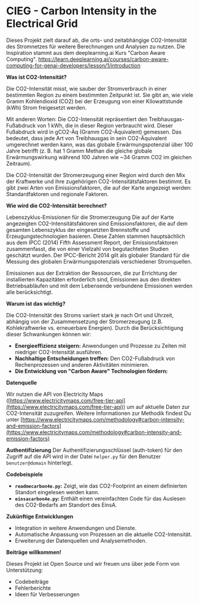 # CIEG - Carbon Intensity in the Electrical Grid

Dieses Projekt zielt darauf ab, die orts- und zeitabhängige CO2-Intensität des Stromnetzes für weitere Berechnungen und Analysen zu nutzen. Die Inspiration stammt aus dem deeplearning.ai Kurs "Carbon Aware Computing". https://learn.deeplearning.ai/courses/carbon-aware-computing-for-genai-developers/lesson/1/introduction

**Was ist CO2-Intensität?**

Die CO2-Intensität misst, wie sauber der Stromverbrauch in einer bestimmten Region zu einem bestimmten Zeitpunkt ist. Sie gibt an, wie viele Gramm Kohlendioxid (CO2) bei der Erzeugung von einer Kilowattstunde (kWh) Strom freigesetzt werden. 

Mit anderen Worten: Die CO2-Intensität repräsentiert den Treibhausgas-Fußabdruck von 1 kWh, die in dieser Region verbraucht wird. Dieser Fußabdruck wird in gCO2-Äq (Gramm CO2-Äquivalent) gemessen. Das bedeutet, dass jede Art von Treibhausgas in sein CO2-Äquivalent umgerechnet werden kann, was das globale Erwärmungspotenzial über 100 Jahre betrifft (z. B. hat 1 Gramm Methan die gleiche globale Erwärmungswirkung während 100 Jahren wie ~34 Gramm CO2 im gleichen Zeitraum).

Die CO2-Intensität der Stromerzeugung einer Region wird durch den Mix der Kraftwerke und ihre zugehörigen CO2-Intensitätsfaktoren bestimmt. Es gibt zwei Arten von Emissionsfaktoren, die auf der Karte angezeigt werden: Standardfaktoren und regionale Faktoren.

**Wie wird die CO2-Intensität berechnet?**

Lebenszyklus-Emissionen für die Stromerzeugung
Die auf der Karte angezeigten CO2-Intensitätsfaktoren sind Emissionsfaktoren, die auf dem gesamten Lebenszyklus der eingesetzten Brennstoffe und Erzeugungstechnologien basieren. Diese Zahlen stammen hauptsächlich aus dem IPCC (2014) Fifth Assessment Report, der Emissionsfaktoren zusammenfasst, die von einer Vielzahl von begutachteten Studien geschätzt wurden. Der IPCC-Bericht 2014 gilt als globaler Standard für die Messung des globalen Erwärmungspotenzials verschiedener Stromquellen.

Emissionen aus der Extraktion der Ressourcen, die zur Errichtung der installierten Kapazitäten erforderlich sind, Emissionen aus den direkten Betriebsabläufen und mit dem Lebensende verbundene Emissionen werden alle berücksichtigt.

**Warum ist das wichtig?**


Die CO2-Intensität des Stroms variiert stark je nach Ort und Uhrzeit, abhängig von der Zusammensetzung der Stromerzeugung (z.B. Kohlekraftwerke vs. erneuerbare Energien).  Durch die Berücksichtigung dieser Schwankungen können wir:

* **Energieeffizienz steigern:** Anwendungen und Prozesse zu Zeiten mit niedriger CO2-Intensität ausführen.
* **Nachhaltige Entscheidungen treffen:** Den CO2-Fußabdruck von Rechenprozessen und anderen Aktivitäten minimieren.
* **Die Entwicklung von "Carbon Aware" Technologien fördern:**

**Datenquelle**

Wir nutzen die API von Electricity Maps ([https://www.electricitymaps.com/free-tier-api](https://www.electricitymaps.com/free-tier-api)) um auf aktuelle Daten zur CO2-Intensität zuzugreifen. Weitere Informationen zur Methodik findest Du unter [https://www.electricitymaps.com/methodology#carbon-intensity-and-emission-factors](https://www.electricitymaps.com/methodology#carbon-intensity-and-emission-factors)

**Authentifizierung**
Der Authentifizierungsschlüssel (auth-token) für den Zugriff auf die API wird in der Datei `helper.py` für den Benutzer `benutzer@domain` hinterlegt.

**Codebeispiele**

* **`readmecarbon4e.py`:** Zeigt, wie das CO2-Footprint an einem definierten Standort eingelesen werden kann.
* **`einsacarbon4e.py`:** Enthält einen vereinfachten Code für das Auslesen des CO2-Bedarfs am Standort des EinsA.

**Zukünftige Entwicklungen**


* Integration in weitere Anwendungen und Dienste.
* Automatische Anpassung von Prozessen an die aktuelle CO2-Intensität.
* Erweiterung der Datenquellen und Analysemethoden.

**Beiträge willkommen!**

Dieses Projekt ist Open Source und wir freuen uns über jede Form von Unterstützung:

* Codebeiträge
* Fehlerberichte
* Ideen für Verbesserungen




